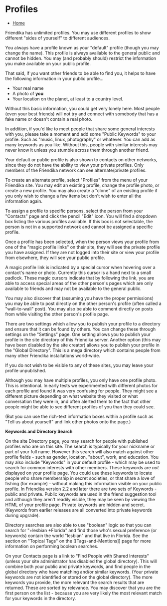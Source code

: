 Profiles
========

* [Home](help)

Friendika has unlimited profiles. You may use different profiles to show different "sides of yourself" to different audiences.

You always have a profile known as your "default" profile (though you may change the name). This profile is always available to the general public and cannot be hidden. You may (and probably should) restrict the information you make available on your public profile.

That said, if you want other friends to be able to find you, it helps to have the following information in your public profile...

* Your real name
* A photo of **you**
* Your location on the planet, at least to a country level. 

Without this basic information, you could get very lonely here. Most people (even your best friends) will not try and connect with somebody that has a fake name or doesn't contain a real photo.  

In addition, if you'd like to meet people that share some general interests with you, please take a moment and add some "Public Keywords" to your profile. Such as "music, linux, photography" or whatever. You can add as many keywords as you like. Without this, people with similar interests may never know it unless you stumble across them through another friend. 


Your default or public profile is also shown to contacts on other networks, since they do not have the ability to view your private profiles. Only members of the Friendika network can see alternate/private profiles.


To create an alternate profile, select "Profiles" from the menu of your Friendika site. You may edit an existing profile, change the profile photo, or create a new profile. You may also create a "clone" of an existing profile if you only wish to change a few items but don't wish to enter all the information again. 

To assign a profile to specific persons, select the person from your "Contacts" page and click the pencil "Edit" icon. You will find a dropdown box listing the various profiles available. If this box is not selectable, the person is not in a supported network and cannot be assigned a specific profile.

Once a profile has been selected, when the person views your profile from one of the "magic profile links" on their site, they will see the private profile you have assigned. If they are not logged into their site or view your profile from elsewhere, they will see your public profile. 

A magic profile link is indicated by a special cursor when hovering over a contact's name or photo. Currently this cursor is a hand next to a small padlock. These magic cursors indicate that by following the link, you are able to access special areas of the other person's pages which are only available to friends and may not be available to the general public.

You may also discover that (assuming you have the proper permissions) you may be able to post directly on the other person's profile (often called a "wall-to-wall" post). You may also be able to comment directly on posts from while visiting the other person's profile page. 

There are two settings which allow you to publish your profile to a directory and ensure that it can be found by others.  You can change these through settings on the "Settings" page. One setting allows you to publish your profile in the site directory of this Friendika server. Another option (this may have been disabled by the site creator) allows you to publish your profile in the "Global Directory". This is a mega directory which contains people from many other Friendika installations world-wide.

If you do not wish to be visible to any of these sites, you may leave your profile unpublished.   

Although you may have multiple profiles, you only have one profile photo. This is intentional. In early tests we experimented with different photos for each profile and found it was very confusing for people. They might see a different picture depending on what website they visited or what conversation they were in, and often alerted them to the fact that other people might be able to see different profiles of you than they could see.

(But you can use the rich-text information boxes within a profile such as "Tell us about yourself" and link other photos onto the page.)

**Keywords and Directory Search**

On the site Directory page, you may search for people with published profiles who are on this site. The search is typically for your nickname or part of your full name. However this search will also match against other profile fields - such as gender, location, "about", work, and education. You may also include "Keywords" in your default profile - which may be used to search for common interests with other members. These keywords are *not* displayed on your profile page. You could use these keywords to locate people who share membership in secret societies, or that share a love of fishing (for example) - without making this information visible on your public profile. In Friendika version 2.2 and later there are two sets of Keywords - public and private. Public keywords are used in the friend suggestion tool and although they aren't readily visible, they may be seen by viewing the HTML of your profile page. Private keywords are hidden and secret. (Keywords from earlier releases are all converted into private keywords during upgrade). 

Directory searches are also able to use "boolean" logic so that you can search for "+lesbian +Florida" and find those who's sexual preference (or keywords) contain the world "lesbian" and that live in Florida. See the section on "Topical Tags" on the [[Tags-and-Mentions]] page for more information on performing boolean searches. 

On your Contacts page is a link to "Find People with Shared Interests" (unless your site administrator has disabled the global directory). This will combine both your public and private keywords, and find people in the global directory who have matching and/or similar keywords. (Your private keywords are not identified or stored on the global directory). The more keywords you provide, the more relevant the search results that are returned. These are sorted by relevance. You may discover that you are the first person on the list - because you are very likely the most relevant match for your keywords in the directory.

  
    